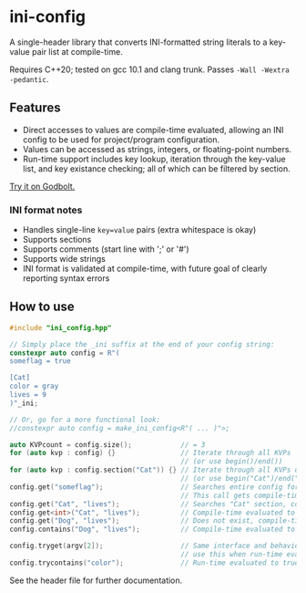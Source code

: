 # ini-config

A single-header library that converts INI-formatted string literals to a key-value pair list at compile-time.

Requires C++20; tested on gcc 10.1 and clang trunk. Passes `-Wall -Wextra -pedantic`.

## Features
 * Direct accesses to values are compile-time evaluated, allowing an INI config to be used for project/program configuration.
 * Values can be accessed as strings, integers, or floating-point numbers.
 * Run-time support includes key lookup, iteration through the key-value list, and key existance checking; all of which can be filtered by section.

[Try it on Godbolt.](https://godbolt.org/z/Ys1o9G)

### INI format notes
 * Handles single-line `key=value` pairs (extra whitespace is okay)
 * Supports sections
 * Supports comments (start line with ';' or '#')
 * Supports wide strings
 * INI format is validated at compile-time, with future goal of clearly reporting syntax errors

## How to use
```cpp
#include "ini_config.hpp"

// Simply place the _ini suffix at the end of your config string:
constexpr auto config = R"(
someflag = true

[Cat]
color = gray
lives = 9
)"_ini;

// Or, go for a more functional look:
//constexpr auto config = make_ini_config<R"( ... )">;

auto KVPcount = config.size();            // = 3
for (auto kvp : config) {}                // Iterate through all KVPs
                                          // (or use begin()/end())
for (auto kvp : config.section("Cat")) {} // Iterate through all KVPs under [Cat] section
                                          // (or use begin("Cat")/end("Cat"))
config.get("someflag");                   // Searches entire config for "someflag", picks first match
                                          // This call gets compile-time evaluated to "true"
config.get("Cat", "lives");               // Searches "Cat" section, compile-time evaluated to "9"
config.get<int>("Cat", "lives");          // Compile-time evaluated to 9
config.get("Dog", "lives");               // Does not exist, compile-time evaluated to ""
config.contains("Dog", "lives");          // Compile-time evaluated to false

config.tryget(argv[2]);                   // Same interface and behavior as get(),
                                          // use this when run-time evaluation is necessary
config.trycontains("color");              // Run-time evaluated to true
```
See the header file for further documentation.


